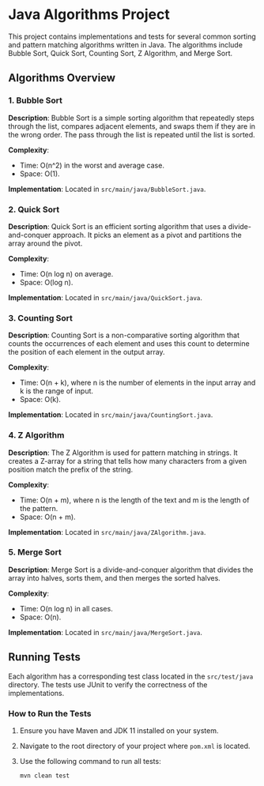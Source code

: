 # Java Algorithms Project

This project contains implementations and tests for several common sorting and pattern matching algorithms written in Java. The algorithms include Bubble Sort, Quick Sort, Counting Sort, Z Algorithm, and Merge Sort.

## Algorithms Overview

### 1. Bubble Sort

**Description**: Bubble Sort is a simple sorting algorithm that repeatedly steps through the list, compares adjacent elements, and swaps them if they are in the wrong order. The pass through the list is repeated until the list is sorted.

**Complexity**:
- Time: O(n^2) in the worst and average case.
- Space: O(1).

**Implementation**: Located in `src/main/java/BubbleSort.java`.

### 2. Quick Sort

**Description**: Quick Sort is an efficient sorting algorithm that uses a divide-and-conquer approach. It picks an element as a pivot and partitions the array around the pivot.

**Complexity**:
- Time: O(n log n) on average.
- Space: O(log n).

**Implementation**: Located in `src/main/java/QuickSort.java`.

### 3. Counting Sort

**Description**: Counting Sort is a non-comparative sorting algorithm that counts the occurrences of each element and uses this count to determine the position of each element in the output array.

**Complexity**:
- Time: O(n + k), where n is the number of elements in the input array and k is the range of input.
- Space: O(k).

**Implementation**: Located in `src/main/java/CountingSort.java`.

### 4. Z Algorithm

**Description**: The Z Algorithm is used for pattern matching in strings. It creates a Z-array for a string that tells how many characters from a given position match the prefix of the string.

**Complexity**:
- Time: O(n + m), where n is the length of the text and m is the length of the pattern.
- Space: O(n + m).

**Implementation**: Located in `src/main/java/ZAlgorithm.java`.

### 5. Merge Sort

**Description**: Merge Sort is a divide-and-conquer algorithm that divides the array into halves, sorts them, and then merges the sorted halves.

**Complexity**:
- Time: O(n log n) in all cases.
- Space: O(n).

**Implementation**: Located in `src/main/java/MergeSort.java`.

## Running Tests

Each algorithm has a corresponding test class located in the `src/test/java` directory. The tests use JUnit to verify the correctness of the implementations.

### How to Run the Tests

1. Ensure you have Maven and JDK 11 installed on your system.
2. Navigate to the root directory of your project where `pom.xml` is located.
3. Use the following command to run all tests:

   ```bash
   mvn clean test
